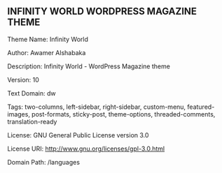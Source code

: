 ## INFINITY WORLD WORDPRESS MAGAZINE THEME ##


Theme Name: Infinity World

Author: Awamer Alshabaka

Description: Infinity World - WordPress Magazine theme

Version: 10

Text Domain: dw

Tags: two-columns, left-sidebar, right-sidebar, custom-menu, featured-images, post-formats, sticky-post, theme-options, threaded-comments, translation-ready

License: GNU General Public License version 3.0

License URI: http://www.gnu.org/licenses/gpl-3.0.html

Domain Path: /languages